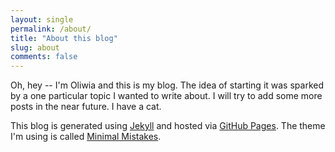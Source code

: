 ```yaml
---
layout: single
permalink: /about/
title: "About this blog"
slug: about
comments: false
---
```

Oh, hey -- I'm Oliwia and this is my blog. The idea of starting it was sparked by a one particular topic I wanted to write about. I will try to add some more posts in the near future. I have a cat.


This blog is generated using [Jekyll](https://jekyllrb.com/) and hosted via [GitHub Pages](https://pages.github.com/). The theme I'm using is called [Minimal Mistakes](https://mmistakes.github.io/minimal-mistakes/).
